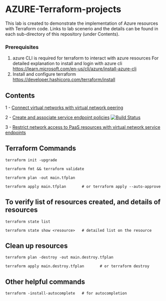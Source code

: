 # AZURE-Terraform-projects

This lab is created to demonstrate the implementation of Azure resources with Terraform code.
Links to lab scenerio and the details can be found in each sub-directory of this repository (under Contents).

### Prerequisites
1. azure CLI is required for terraform to interact with azure resources
   For detailed explanation to install and login with azure cli https://learn.microsoft.com/en-us/cli/azure/install-azure-cli
2. Install and configure terraform https://developer.hashicorp.com/terraform/install
   
## Contents

1 - [Connect virtual networks with virtual network peering](project-1/)
  
2 - [Create and associate service endpoint policies](project-2/)
    [![Build Status](https://dev.azure.com/MosesOwaseye/azure-104-terraform-projects/_apis/build/status%2Fmosowaz.AZURE-Terraform-projects?branchName=main)](https://dev.azure.com/MosesOwaseye/azure-104-terraform-projects/_build/latest?definitionId=19&branchName=main)

3 - [Restrict network access to PaaS resources with virtual network service endpoints](project-3/)

## Terraform Commands 
```
terraform init -upgrade

terraform fmt && terraform validate

terraform plan -out main.tfplan

terraform apply main.tfplan       # or terraform apply --auto-approve
```

## To verify list of resources created, and details of resources
```
terraform state list

terraform state show <resource>   # detailed list on the resource
```

## Clean up resources
```
terraform plan -destroy -out main.destroy.tfplan  

terraform apply main.destroy.tfplan       # or terraform destroy
```
 
## Other helpful commands
```
terraform -install-autocomplete   # for autocompletion
```
